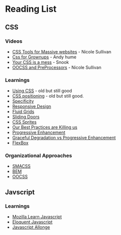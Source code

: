 # Reading List

## CSS

### Videos

* [CSS Tools for Massive websites](https://vimeo.com/72759139) - Nicole Sullivan
* [Css for Grownups](https://www.youtube.com/watch?v=ZpFdyfs03Ug) - Andy hume
* [Your CSS is a mess](https://www.youtube.com/watch?v=C4z_9F6nfS8) - Snook
* [OOCSS and PreProcessors](https://www.youtube.com/watch?v=GhX8iPcDSsI) - Nicole Sullivan

### Learnings

* [Using CSS](http://www.brainjar.com/css/using/) - old but still good
* [CSS positioning](http://www.brainjar.com/css/positioning/) - old but still good.
* [Specificity](http://www.smashingmagazine.com/2007/07/27/css-specificity-things-you-should-know/)
* [Responsive Design](http://alistapart.com/article/responsive-web-design)
* [Fluid Grids](http://alistapart.com/article/fluidgrids)
* [Sliding Doors](http://alistapart.com/article/slidingdoors)
* [CSS Sprites](http://alistapart.com/article/sprites)
* [Our Best Practices are Killing us](http://www.stubbornella.org/content/2011/04/28/our-best-practices-are-killing-us/)
* [Progressive Enhancement](http://alistapart.com/article/understandingprogressiveenhancement)
* [Graceful Degradation vs Progressive Enhancement](http://www.w3.org/wiki/Graceful_degradation_versus_progressive_enhancement)
* [FlexBox](http://www.sketchingwithcss.com/flexbox-tutorial/)

### Organizational Approaches

* [SMACSS](https://smacss.com/)
* [BEM](https://css-tricks.com/bem-101/)
* [OOCSS](http://www.smashingmagazine.com/2011/12/12/an-introduction-to-object-oriented-css-oocss/)


## Javscript

### Learnings

* [Mozilla Learn Javascript](https://developer.mozilla.org/en-US/Learn/JavaScript)
* [Eloquent Javascript](http://eloquentjavascript.net/)
* [Javascript Allonge](https://leanpub.com/javascriptallongesix/read)
